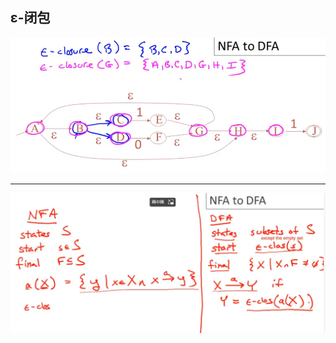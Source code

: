 ## ɛ-闭包

<img src="04-04-NFA-to-DFA.assets/image-20230323115030570.png" alt="image-20230323115030570" style="zoom:67%;" />





---



<img src="04-04-NFA-to-DFA.assets/image-20230323115529789.png" alt="image-20230323115529789" style="zoom:67%;" />



